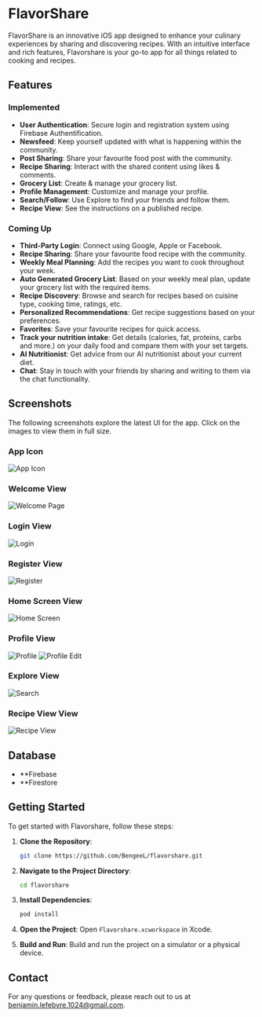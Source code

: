 # FlavorShare

FlavorShare is an innovative iOS app designed to enhance your culinary experiences by sharing and discovering recipes. With an intuitive interface and rich features, Flavorshare is your go-to app for all things related to cooking and recipes.

## Features
### Implemented
- **User Authentication**: Secure login and registration system using Firebase Authentification.
- **Newsfeed**: Keep yourself updated with what is happening within the community.
- **Post Sharing**: Share your favourite food post with the community.
- **Recipe Sharing**: Interact with the shared content using likes & comments.
- **Grocery List**: Create & manage your grocery list.
- **Profile Management**: Customize and manage your profile.
- **Search/Follow**: Use Explore to find your friends and follow them.
- **Recipe View**: See the instructions on a published recipe.

### Coming Up
- **Third-Party Login**: Connect using Google, Apple or Facebook.
- **Recipe Sharing**: Share your favourite food recipe with the community.
- **Weekly Meal Planning**: Add the recipes you want to cook throughout your week.
- **Auto Generated Grocery List**: Based on your weekly meal plan, update your grocery list with the required items.
- **Recipe Discovery**: Browse and search for recipes based on cuisine type, cooking time, ratings, etc.
- **Personalized Recommendations**: Get recipe suggestions based on your preferences.
- **Favorites**: Save your favourite recipes for quick access.
- **Track your nutrition intake**: Get details (calories, fat, proteins, carbs and more.) on your daily food and compare them with your set targets.
- **AI Nutritionist**: Get advice from our AI nutritionist about your current diet.
- **Chat**: Stay in touch with your friends by sharing and writing to them via the chat functionality.

## Screenshots

The following screenshots explore the latest UI for the app. Click on the images to view them in full size.

### App Icon
![App Icon](readme_ressources/icon.jpg)

### Welcome View
![Welcome Page](readme_ressources/welcome.jpg)

### Login View
![Login](readme_ressources/login.jpg)

### Register View
![Register](readme_ressources/register.jpg)

### Home Screen View
![Home Screen](readme_ressources/home.jpg)

### Profile View
![Profile](readme_ressources/profile.jpg)
![Profile Edit](readme_ressources/profile_edit.jpg)

### Explore View
![Search](readme_ressources/explore.jpg)

### Recipe View View
![Recipe View](readme_ressources/recipe.jpg)

## Database
- **Firebase
- **Firestore

## Getting Started

To get started with Flavorshare, follow these steps:

1. **Clone the Repository**:
    ```bash
    git clone https://github.com/BengeeL/flavorshare.git
    ```

2. **Navigate to the Project Directory**:
    ```bash
    cd flavorshare
    ```

3. **Install Dependencies**:
    ```bash
    pod install
    ```

4. **Open the Project**:
    Open `Flavorshare.xcworkspace` in Xcode.

5. **Build and Run**:
    Build and run the project on a simulator or a physical device.

## Contact

For any questions or feedback, please reach out to us at [benjamin.lefebvre.1024@gmail.com](mailto:benjamin.lefebvre.1024@gmail.com).
